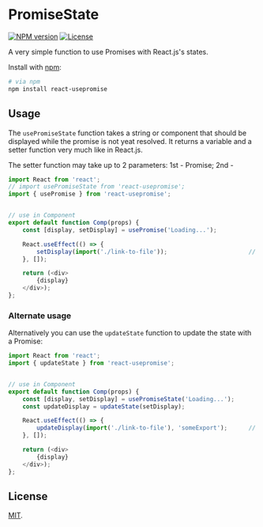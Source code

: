 PromiseState
===========

[![NPM version](https://badgen.net/npm/v/classnames)](https://www.npmjs.com/package/promisestate)
[![License](https://badgen.net/npm/license/classnames)](https://www.npmjs.com/package/promisestate)

A very simple function to use Promises with React.js's states.

Install with [npm](https://www.npmjs.com/):

```bash
# via npm
npm install react-usepromise
```

## Usage

The `usePromiseState` function takes a string or component that should be displayed while the promise is not yeat resolved.
It returns a variable and a setter function very much like in React.js.

The setter function may take up to 2 parameters: 1st - Promise; 2nd -

```js
import React from 'react';
// import usePromiseState from 'react-usepromise';
import { usePromise } from 'react-usepromise';


// use in Component
export default function Comp(props) {
	const [display, setDisplay] = usePromise('Loading...');

	React.useEffect(() => {
		setDisplay(import('./link-to-file'));						// loads the default export from link-to-file
	}, []);

	return (<div>
		{display}
	</div>);
};
```

### Alternate usage

Alternatively you can use the `updateState` function to update the state with a Promise:

```js
import React from 'react';
import { updateState } from 'react-usepromise';


// use in Component
export default function Comp(props) {
	const [display, setDisplay] = usePromiseState('Loading...');
	const updateDisplay = updateState(setDisplay);

	React.useEffect(() => {
		updateDisplay(import('./link-to-file'), 'someExport');		// loads the someExport export from link-to-file -> also possible with the normal version
	}, []);

	return (<div>
		{display}
	</div>);
};
```

## License

[MIT](LICENSE).
